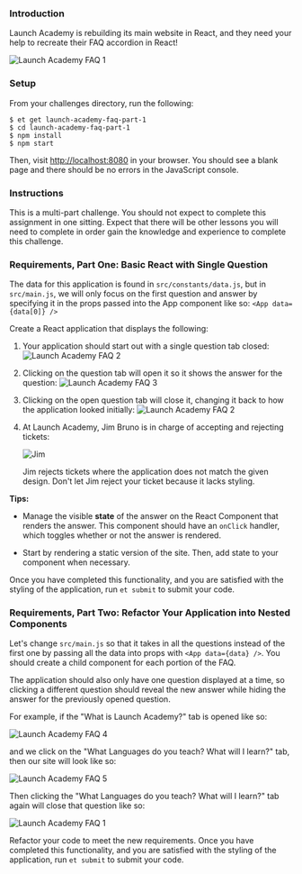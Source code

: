 ### Introduction

Launch Academy is rebuilding its main website in React, and they need your help
to recreate their FAQ accordion in React!

![Launch Academy FAQ 1][launch-academy-faq-1]

### Setup

From your challenges directory, run the following:

```no-highlight
$ et get launch-academy-faq-part-1
$ cd launch-academy-faq-part-1
$ npm install
$ npm start
```

Then, visit <http://localhost:8080> in your browser. You should see a blank page
and there should be no errors in the JavaScript console.

### Instructions

This is a multi-part challenge. You should not expect to complete this assignment
in one sitting. Expect that there will be other lessons you will need to complete
in order gain the knowledge and experience to complete this challenge.

### Requirements, Part One: Basic React with Single Question

The data for this application is found in `src/constants/data.js`, but in `src/main.js`, we will only focus on the first question and answer by specifying it in the props passed into the App component like so: `<App data={data[0]} />`

Create a React application that displays the following:

1.  Your application should start out with a single question tab closed:
    ![Launch Academy FAQ 2][launch-academy-faq-2]

2.  Clicking on the question tab will open it so it shows the answer for the question:
    ![Launch Academy FAQ 3][launch-academy-faq-3]

3.  Clicking on the open question tab will close it, changing it back to how the application looked initially:
    ![Launch Academy FAQ 2][launch-academy-faq-2]

4. At Launch Academy, Jim Bruno is in charge of accepting and rejecting tickets:

   ![Jim][jim]

   Jim rejects tickets where the application does not match the given design.
   Don't let Jim reject your ticket because it lacks styling.

**Tips:**

* Manage the visible **state** of the answer on the React Component that
    renders the answer. This component should have an `onClick` handler, which
    toggles whether or not the answer is rendered.

* Start by rendering a static version of the site. Then, add state to your component when necessary.

Once you have completed this functionality, and you are satisfied with the styling
of the application, run `et submit` to submit your code.

### Requirements, Part Two: Refactor Your Application into Nested Components

Let's change `src/main.js` so that it takes in all the questions instead of the first one by passing all the data into props with `<App data={data} />`. You should create a child component for each portion of the FAQ.

The application should also only have one question displayed at a time, so clicking a different question should reveal the new answer while hiding the answer for the previously opened question.

For example, if the "What is Launch Academy?" tab is opened like so:

![Launch Academy FAQ 4][launch-academy-faq-4]

and we click on the
"What Languages do you teach? What will I learn?" tab, then our site will
look like so:

![Launch Academy FAQ 5][launch-academy-faq-5]

Then clicking the "What Languages do you teach? What will I learn?" tab again will close that question like so:

![Launch Academy FAQ 1][launch-academy-faq-1]

Refactor your code to meet the new requirements. Once you have completed this
functionality, and you are satisfied with the styling of the application, run
`et submit` to submit your code.

[jim]: https://launchpass-production.s3.amazonaws.com/uploads/user/profile_photo/229/me.jpg
[launch-academy-faq-1]: https://s3.amazonaws.com/horizon-production/images/launch-academy-faq-1.png
[launch-academy-faq-2]: https://s3.amazonaws.com/horizon-production/images/launch-academy-faq-1new.png
[launch-academy-faq-3]: https://s3.amazonaws.com/horizon-production/images/launch-academy-faq-2new.png
[launch-academy-faq-4]: https://s3.amazonaws.com/horizon-production/images/launch-academy-faq-2.png
[launch-academy-faq-5]: https://s3.amazonaws.com/horizon-production/images/launch-academy-faq-3.png
